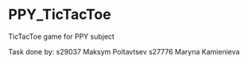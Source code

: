 # PPY_TicTacToe
TicTacToe game for PPY subject

Task done by:
s29037 Maksym Poltavtsev
s27776 Maryna Kamienieva

